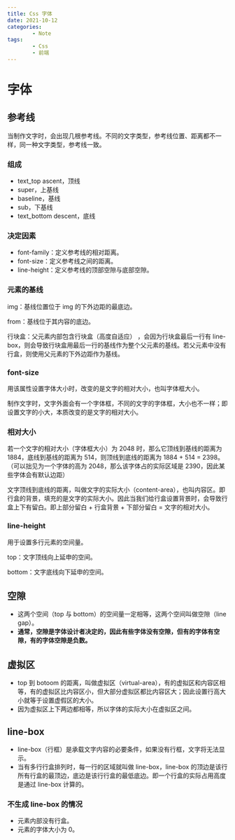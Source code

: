 ```yaml
---
title: Css 字体
date: 2021-10-12
categories:
        - Note
tags:
        - Css
        - 前端
---
```


# 字体

## 参考线

当制作文字时，会出现几根参考线。不同的文字类型，参考线位置、距离都不一样，同一种文字类型，参考线一致。

### 组成

- text_top ascent，顶线
- super，上基线
- baseline，基线
- sub，下基线
- text_bottom descent，底线

### 决定因素

- font-family：定义参考线的相对距离。
- font-size：定义参考线之间的距离。
- line-height：定义参考线的顶部空隙与底部空隙。

### 元素的基线

img：基线位置位于 img 的下外边距的最底边。

from：基线位于其内容的底边。

行块盒：父元素内部包含行块盒（高度自适应） ，会因为行块盒最后一行有 line-box，则会导致行块盒用最后一行的基线作为整个父元素的基线。若父元素中没有行盒，则使用父元素的下外边距作为基线。

### font-size

用该属性设置字体大小时，改变的是文字的相对大小，也叫字体框大小。

制作文字时，文字外面会有一个字体框，不同的文字的字体框，大小也不一样；即设置文字的小大，本质改变的是文字的相对大小。

### 相对大小

若一个文字的相对大小（字体框大小）为 2048 时，那么它顶线到基线的距离为 1884，底线到基线的距离为 514，则顶线到底线的距离为 1884 + 514 = 2398。（可以拙见为一个字体的高为 2048，那么该字体占的实际区域是 2390，因此某些字体会有默认边距）

文字顶线到底线的距离，叫做文字的实际大小（content-area），也叫内容区。即行盒的背景，填充的是文字的实际大小。因此当我们给行盒设置背景时，会导致行盒上下有留白。即上部分留白 + 行盒背景 + 下部分留白 = 文字的相对大小。

### line-height

用于设置多行元素的空间量。

top：文字顶线向上延申的空间。

bottom：文字底线向下延申的空间。

## 空隙

- 这两个空间（top 与 bottom）的空间量一定相等，这两个空间叫做空隙（line gap）。
- **通常，空隙是字体设计者决定的，因此有些字体没有空隙，但有的字体有空隙，有的字体空隙是负数。**

## 虚拟区

- top 到 botoom 的距离，叫做虚拟区（virtual-area），有的虚拟区和内容区相等，有的虚拟区比内容区小，但大部分虚拟区都比内容区大；因此设置行高大小就等于设置虚假区的大小。
- 因为虚拟区上下两边都相等，所以字体的实际大小在虚拟区之间。

## line-box

- line-box（行框）是承载文字内容的必要条件，如果没有行框，文字将无法显示。
- 当有多行行盒排列时，每一行的区域就叫做 line-box，line-box 的顶边是该行所有行盒的最顶边，底边是该行行盒的最低底边。即一个行盒的实际占用高度是通过 line-box 计算的。

### 不生成 line-box 的情况

- 元素内部没有行盒。
- 元素的字体大小为 0。